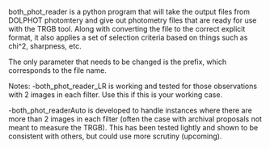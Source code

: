 both_phot_reader is a python program that will take the output files from DOLPHOT photomtery and give out photometry files that are ready for use with the TRGB tool. Along with converting the file to the correct explicit format, it also applies a set of selection criteria based on things such as chi^2, sharpness, etc.

The only parameter that needs to be changed is the prefix, which corresponds to the file name.

Notes:
-both_phot_reader_LR is working and tested for those observations with 2 images in each filter. Use this if this is your working case.

-both_phot_readerAuto is developed to handle instances where there are more than 2 images in each filter (often the case with archival proposals not meant to measure the TRGB). This has been tested lightly and shown to be consistent with others, but could use more scrutiny (upcoming).

